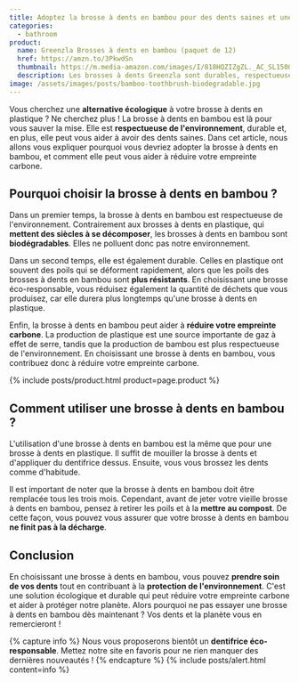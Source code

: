 ```yaml
---
title: Adoptez la brosse à dents en bambou pour des dents saines et une planète heureuse
categories:
  - bathroom
product:
  name: Greenzla Brosses à dents en bambou (paquet de 12)
  href: https://amzn.to/3PkwdSn
  thumbnail: https://m.media-amazon.com/images/I/818HQZIZgZL._AC_SL1500_.jpg
  description: Les brosses à dents Greenzla sont durables, respectueuses de l'environnement, économiques et dotées de poils doux sans BPA, avec un manche en bambou naturel et une garantie de remboursement.
image: /assets/images/posts/bamboo-toothbrush-biodegradable.jpg
---
```


Vous cherchez une **alternative écologique** à votre brosse à dents en plastique ? Ne cherchez plus ! La brosse à dents en bambou est là pour vous sauver la mise. Elle est **respectueuse de l'environnement**, durable et, en plus, elle peut vous aider à avoir des dents saines. Dans cet article, nous allons vous expliquer pourquoi vous devriez adopter la brosse à dents en bambou, et comment elle peut vous aider à réduire votre empreinte carbone.

## Pourquoi choisir la brosse à dents en bambou ?

Dans un premier temps, la brosse à dents en bambou est respectueuse de l'environnement. Contrairement aux brosses à dents en plastique, qui **mettent des siècles à se décomposer**, les brosses à dents en bambou sont **biodégradables**. Elles ne polluent donc pas notre environnement.

Dans un second temps, elle est également durable. Celles en plastique ont souvent des poils qui se déforment rapidement, alors que les poils des brosses à dents en bambou sont **plus résistants**. En choisissant une brosse éco-responsable, vous réduisez également la quantité de déchets que vous produisez, car elle durera plus longtemps qu'une brosse à dents en plastique.

Enfin, la brosse à dents en bambou peut aider à **réduire votre empreinte carbone**. La production de plastique est une source importante de gaz à effet de serre, tandis que la production de bambou est plus respectueuse de l'environnement. En choisissant une brosse à dents en bambou, vous contribuez donc à réduire votre empreinte carbone.

{% include posts/product.html product=page.product %}

## Comment utiliser une brosse à dents en bambou ?

L'utilisation d'une brosse à dents en bambou est la même que pour une brosse à dents en plastique. Il suffit de mouiller la brosse à dents et d'appliquer du dentifrice dessus. Ensuite, vous vous brossez les dents comme d'habitude.

Il est important de noter que la brosse à dents en bambou doit être remplacée tous les trois mois. Cependant, avant de jeter votre vieille brosse à dents en bambou, pensez à retirer les poils et à la **mettre au compost**. De cette façon, vous pouvez vous assurer que votre brosse à dents en bambou **ne finit pas à la décharge**.

## Conclusion

En choisissant une brosse à dents en bambou, vous pouvez **prendre soin de vos dents** tout en contribuant à la **protection de l'environnement**. C'est une solution écologique et durable qui peut réduire votre empreinte carbone et aider à protéger notre planète. Alors pourquoi ne pas essayer une brosse à dents en bambou dès maintenant ? Vos dents et la planète vous en remercieront !

{% capture info %}
Nous vous proposerons bientôt un **dentifrice éco-responsable**. Mettez notre site en favoris pour ne rien manquer des dernières nouveautés !
{% endcapture %}
{% include posts/alert.html content=info %}